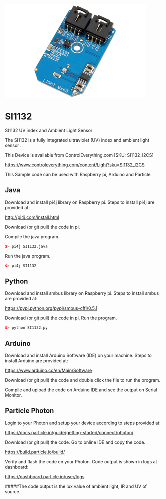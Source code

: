 [![SI1132](SI1132_I2CS.png)](https://www.controleverything.com/content/Light?sku=SI1132_I2CS)
# SI1132
SI1132 UV index and Ambient Light Sensor

The SI1132 is a fully integrated ultraviolet (UV) index and ambient light sensor .

This Device is available from ControlEverything.com [SKU: SI1132_I2CS]

https://www.controleverything.com/content/Light?sku=SI1132_I2CS

This Sample code can be used with Raspberry pi, Arduino and Particle.

## Java
Download and install pi4j library on Raspberry pi. Steps to install pi4j are provided at:

http://pi4j.com/install.html

Download (or git pull) the code in pi.

Compile the java program.
```cpp
$> pi4j SI1132.java
```

Run the java program.
```cpp
$> pi4j SI1132
```

## Python
Download and install smbus library on Raspberry pi. Steps to install smbus are provided at:

https://pypi.python.org/pypi/smbus-cffi/0.5.1

Download (or git pull) the code in pi. Run the program.

```cpp
$> python SI1132.py
```

## Arduino
Download and install Arduino Software (IDE) on your machine. Steps to install Arduino are provided at:

https://www.arduino.cc/en/Main/Software

Download (or git pull) the code and double click the file to run the program.

Compile and upload the code on Arduino IDE and see the output on Serial Monitor.

## Particle Photon

Login to your Photon and setup your device according to steps provided at:

https://docs.particle.io/guide/getting-started/connect/photon/

Download (or git pull) the code. Go to online IDE and copy the code.

https://build.particle.io/build/

Verify and flash the code on your Photon. Code output is shown in logs at dashboard:

https://dashboard.particle.io/user/logs

#####The code output is the lux value of ambient light, IR and UV of source.